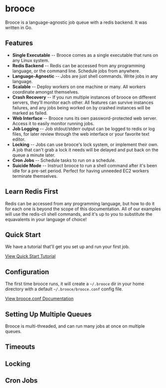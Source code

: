 # brooce
Brooce is a language-agnostic job queue with a redis backend. It was written in Go.

## Features

* **Single Executable** -- Brooce comes as a single executable that runs on any Linux system.
* **Redis Backend** -- Redis can be accessed from any programming language, or the command line. Schedule jobs from anywhere.
* **Language-Agnostic** -- Jobs are just shell commands. Write jobs in any language.
* **Scalable** -- Deploy workers on one machine or many. All workers coordinate amongst themselves.
* **Crash Recovery** -- If you run multiple instances of brooce on different servers, they'll monitor each other. All features can survive instances failures, and any jobs being worked on by crashed instances will be marked as failed.
* **Web Interface** -- Brooce runs its own password-protected web server. Access it to easily monitor running jobs.
* **Job Logging** -- Job stdout/stderr output can be logged to redis or log files, for later review through the web interface or your favorite text editor.
* **Locking** -- Jobs can use brooce's lock system, or implement their own. A job that can't grab a lock it needs will be delayed and put back on the queue a minute later.
* **Cron Jobs** -- Schedule tasks to run on a schedule.
* **Suicide Mode** -- Instruct brooce to run a shell command after it's been idle for a pre-set period. Perfect for having unneeded EC2 workers terminate themselves.

## Learn Redis First
Redis can be accessed from any programming language, but how to do it for each one is beyond the scope of this documentation. All of our examples will use the redis-cli shell commands, and it's up to you to substitute the equavalents in your language of choice!

## Quick Start
We have a tutorial that'll get you set up and run your first job.

[View Quick Start Tutorial](QUICKSTART.md)

 
## Configuration
The first time brooce runs, it will create a `~/.brooce` dir in your home directory with a default `~/.brooce/brooce.conf` config file. 

[View brooce.conf Documentation](CONFIG.md)
 



## Setting Up Multiple Queues
Brooce is multi-threaded, and can run many jobs at once on multiple queues.

## Timeouts

## Locking

## Cron Jobs


